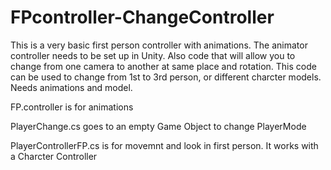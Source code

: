 # FPcontroller-ChangeController
This is a very basic first person controller with animations. The animator controller needs to be set up in Unity. Also code that will allow you to change from one camera to another at same place and rotation. This code can be used to change from 1st to 3rd person, or different charcter models. Needs animations and model.

FP.controller is for animations



PlayerChange.cs goes to an empty Game Object to change PlayerMode



PlayerControllerFP.cs is for movemnt and look in first person. It works with a Charcter Controller
